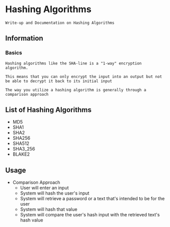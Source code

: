 # Hashing Algorithms

```
Write-up and Documentation on Hashing Algorithms
```

## Information

### Basics

```
Hashing algorithms like the SHA-line is a "1-way" encryption algorithm.

This means that you can only encrypt the input into an output but not be able to decrypt it back to its initial input

The way you utilize a hashing algorithm is generally through a comparison approach
```

## List of Hashing Algorithms
+ MD5
+ SHA1
+ SHA2
+ SHA256
+ SHA512
+ SHA3_256
+ BLAKE2

## Usage
- Comparison Approach
	+ User will enter an input
	+ System will hash the user's input
	+ System will retrieve a password or a text that's intended to be for the user
	+ System will hash that value
	+ System will compare the user's hash input with the retrieved text's hash value
